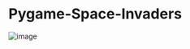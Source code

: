 # Pygame-Space-Invaders
![image](https://user-images.githubusercontent.com/121840351/212492588-0bdadc8f-ce6d-48db-b58a-b8ea482e6a7a.png)

